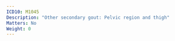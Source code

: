 ```yaml
---
ICD10: M1045
Description: "Other secondary gout: Pelvic region and thigh"
Matters: No
Weight: 0
---
```


